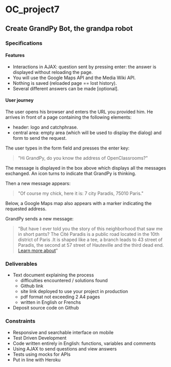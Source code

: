 # OC_project7
## Create GrandPy Bot, the grandpa robot
### Specifications
#### Features
  - Interactions in AJAX: question sent by pressing enter: the answer is displayed without reloading the page.
  - You will use the Google Maps API and the Media Wiki API.
  - Nothing is saved (reloaded page == lost history).
  - Several different answers can be made [optional].
  
#### User journey
The user opens his browser and enters the URL you provided him. He arrives in front of a page containing the following elements:

 - header: logo and catchphrase.
 - central area: empty area (which will be used to display the dialog) and form to send the request.
 
The user types in the form field and presses the enter key:

> "Hi GrandPy, do you know the address of OpenClassrooms?"

The message is displayed in the box above which displays all the messages exchanged. An icon turns to indicate that GrandPy is thinking.

Then a new message appears:

> "Of course my chick, here it is: 7 city Paradis, 75010 Paris."

Below, a Google Maps map also appears with a marker indicating the requested address.

GrandPy sends a new message:

> "But have I ever told you the story of this neighborhood that saw me in short pants? The Cité Paradis is a public road located in the 10th district of Paris .It is shaped like a tee, a branch leads to 43 street of Paradis, the second at 57 street of Hauteville and the third dead end. [Learn more about](https://fr.wikipedia.org/wiki/Cit%C3%A9_Paradis)"

### Deliverables
  - Text document explaining the process
    - difficulties encountered / solutions found
    - Github link
    - site link deployed to use your project in production
    - pdf format not exceeding 2 A4 pages
    - written in English or Frenchs
  - Deposit source code on Github
### Constraints
  - Responsive and searchable interface on mobile
  - Test Driven Development
  - Code written entirely in English: functions, variables and comments
  - Using AJAX to send questions and view answers
  - Tests using mocks for APIs
  - Put in line with Heroku
